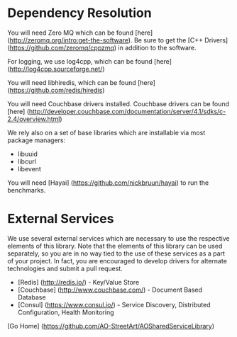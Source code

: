 # Dependency Resolution

You will need Zero MQ which can be found [here] (http://zeromq.org/intro:get-the-software). Be sure to get the [C++ Drivers] (https://github.com/zeromq/cppzmq) in addition to the software.

For logging, we use log4cpp, which can be found [here] (http://log4cpp.sourceforge.net/)

You will need libhiredis, which can be found [here] (https://github.com/redis/hiredis)

You will need Couchbase drivers installed.  Couchbase drivers can be found [here] (http://developer.couchbase.com/documentation/server/4.1/sdks/c-2.4/overview.html)

We rely also on a set of base libraries which are installable via most package managers:
* libuuid
* libcurl
* libevent

You will need [Hayai] (https://github.com/nickbruun/hayai) to run the benchmarks.

# External Services

We use several external services which are necessary to use the respective elements of this library.  Note that the elements of this library can be used separately, so you are in no way tied to the use of these services as a part of your project.  In fact, you are encouraged to develop drivers for alternate technologies and submit a pull request.

* [Redis] (http://redis.io/) - Key/Value Store
* [Couchbase] (http://www.couchbase.com/) - Document Based Database
* [Consul] (https://www.consul.io/) - Service Discovery, Distributed Configuration, Health Monitoring


[Go Home] (https://github.com/AO-StreetArt/AOSharedServiceLibrary)
